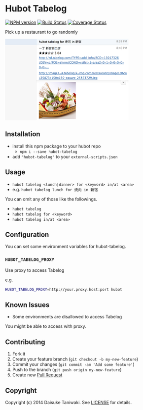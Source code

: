 # Hubot Tabelog

[![NPM version](https://badge.fury.io/js/hubot-tabelog.svg)](http://badge.fury.io/js/hubot-tabelog) [![Build Status](https://travis-ci.org/dtaniwaki/hubot-tabelog.png)](https://travis-ci.org/dtaniwaki/hubot-tabelog) [![Coverage Status](https://coveralls.io/repos/dtaniwaki/hubot-tabelog/badge.png?branch=master)](https://coveralls.io/r/dtaniwaki/hubot-tabelog?branch=master)

Pick up a restaurant to go randomly

![screenshot](screenshot.png)

## Installation

* install this npm package to your hubot repo
    * `npm i --save hubot-tabelog`
* add `"hubot-tabelog"` to your `external-scripts.json`

## Usage

* `hubot tabelog <lunch|dinner> for <keyword> in/at <area>`
* e.g. `hubot tabelog lunch for 焼肉 in 新宿`

You can omit any of those like the followings.

* `hubot tabelog`
* `hubot tabelog for <keyword>`
* `hubot tabelog in/at <area>`

## Configuration

You can set some environment variables for hubot-tabelog.

### `HUBOT_TABELOG_PROXY`

Use proxy to access Tabelog

e.g.

```bash
HUBOT_TABELOG_PROXY=http://your.proxy.host:port hubot
```

## Known Issues

- Some environments are disallowed to access Tabelog

You might be able to access with proxy.

## Contributing

1. Fork it
2. Create your feature branch (`git checkout -b my-new-feature`)
3. Commit your changes (`git commit -am 'Add some feature'`)
4. Push to the branch (`git push origin my-new-feature`)
5. Create new [Pull Request](../../pull/new/master)

## Copyright

Copyright (c) 2014 Daisuke Taniwaki. See [LICENSE](LICENSE) for details.
